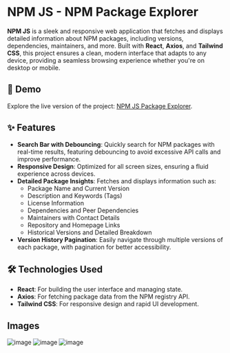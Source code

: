 # NPM JS - NPM Package Explorer

**NPM JS** is a sleek and responsive web application that fetches and displays detailed information about NPM packages, including versions, dependencies, maintainers, and more. Built with **React**, **Axios**, and **Tailwind CSS**, this project ensures a clean, modern interface that adapts to any device, providing a seamless browsing experience whether you're on desktop or mobile.

## 🚀 Demo

Explore the live version of the project: [NPM JS Package Explorer](https://npmjs-frontend.vercel.app/).

## ✨ Features

- **Search Bar with Debouncing**: Quickly search for NPM packages with real-time results, featuring debouncing to avoid excessive API calls and improve performance.
- **Responsive Design**: Optimized for all screen sizes, ensuring a fluid experience across devices.
- **Detailed Package Insights**: Fetches and displays information such as:
  - Package Name and Current Version
  - Description and Keywords (Tags)
  - License Information
  - Dependencies and Peer Dependencies
  - Maintainers with Contact Details
  - Repository and Homepage Links
  - Historical Versions and Detailed Breakdown
- **Version History Pagination**: Easily navigate through multiple versions of each package, with pagination for better accessibility.
  
## 🛠️ Technologies Used

- **React**: For building the user interface and managing state.
- **Axios**: For fetching package data from the NPM registry API.
- **Tailwind CSS**: For responsive design and rapid UI development.

## Images

![image](https://github.com/user-attachments/assets/ff49817c-9632-4fd3-abfb-eda89471efd9)
![image](https://github.com/user-attachments/assets/006de522-4945-4cd0-93a6-6d3cf366b830)
![image](https://github.com/user-attachments/assets/abfdf152-b48e-48e1-ae48-97137a0b486d)
